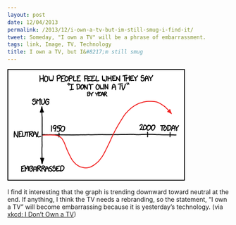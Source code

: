 ```yaml
---
layout: post
date: 12/04/2013
permalink: /2013/12/i-own-a-tv-but-im-still-smug-i-find-it/
tweet: Someday, "I own a TV" will be a phrase of embarrassment.
tags: link, Image, TV, Technology
title: I own a TV, but I&#8217;m still smug
---
```


<img src="/public/assets/2013-12-I-own-a-TV.png"/><br/>

<p>I find it interesting that the graph is trending downward toward neutral at the end. If anything, I think the TV needs a rebranding, so the statement, &#8220;I own a TV&#8221; will become embarrassing because it is yesterday&#8217;s technology. (via <a href="http://xkcd.com/1299/">xkcd: I Don&#8217;t Own a TV</a>)</p>